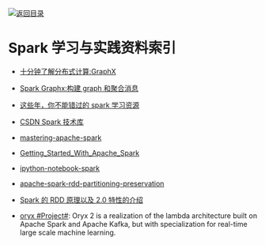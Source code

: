 [![返回目录](https://parg.co/UGo)](https://github.com/wxyyxc1992/Awesome-Reference) 


# Spark 学习与实践资料索引

* [十分钟了解分布式计算:GraphX](http://www.cnblogs.com/wei-li/p/graphx.html)

- [Spark Graphx:构建 graph 和聚合消息](http://dataunion.org/7566.html)

* [这些年，你不能错过的 spark 学习资源](http://litaotao.github.io/spark-resouces-blogs-paper)

* [CSDN Spark 技术库](http://lib.csdn.net/base/10)

- [mastering-apache-spark](https://jaceklaskowski.gitbooks.io/mastering-apache-spark/content/index.html)

- [Getting_Started_With_Apache_Spark](http://o6v08w541.bkt.clouddn.com/Getting_Started_With_Apache_Spark.pdf)

* [ipython-notebook-spark](http://litaotao.github.io/ipython-notebook-spark)

- [apache-spark-rdd-partitioning-preservation](https://parg.co/UMT)

- [Spark 的 RDD 原理以及 2.0 特性的介绍 ](https://parg.co/UMz)

- [oryx #Project#](https://github.com/OryxProject/oryx): Oryx 2 is a realization of the lambda architecture built on Apache Spark and Apache Kafka, but with specialization for real-time large scale machine learning.
